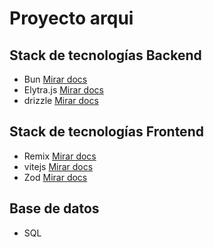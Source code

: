 # Proyecto arqui

## Stack de tecnologías Backend

- Bun [Mirar docs](https://bun.sh/)
- Elytra.js [Mirar docs](https://elysiajs.com/)
- drizzle [Mirar docs](https://orm.drizzle.team/docs/quick-sqlite/bun)

## Stack de tecnologías Frontend

- Remix [Mirar docs](https://remix.run/)
- vitejs [Mirar docs](https://vitejs.dev/)
- Zod [Mirar docs](https://zod.dev/)

## Base de datos

- SQL
